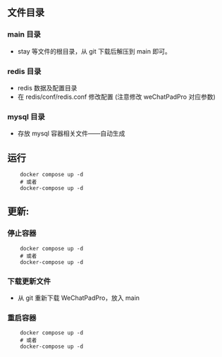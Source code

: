 ## 文件目录

### main 目录

- stay 等文件的根目录，从 git 下载后解压到 main 即可。

### redis 目录

- redis 数据及配置目录
- 在 redis/conf/redis.conf 修改配置 (注意修改 weChatPadPro 对应参数)

### mysql 目录

- 存放 mysql 容器相关文件——自动生成

## 运行

```
    docker compose up -d
    # 或者
    docker-compose up -d
```

## 更新:

### 停止容器

```
    docker compose up -d
    # 或者
    docker-compose up -d
```

### 下载更新文件

- 从 git 重新下载 WeChatPadPro，放入 main

### 重启容器

```
    docker compose up -d
    # 或者
    docker-compose up -d
```

